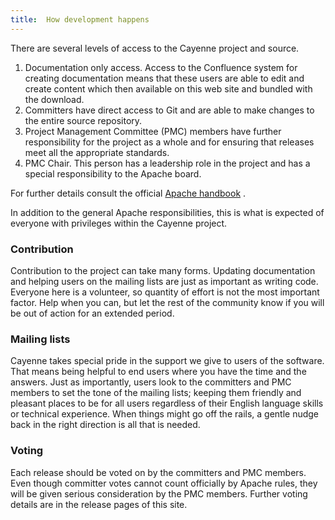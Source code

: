 ```yaml
---
title:  How development happens
---
```


There are several levels of access to the Cayenne project and source.

1. Documentation only access. Access to the Confluence system for creating
documentation means that these users are able to edit and create content
which then available on this web site and bundled with the download.
1. Committers have direct access to Git and are able to make changes to the
entire source repository.
1. Project Management Committee (PMC) members have further responsibility
for the project as a whole and for ensuring that releases meet all the
appropriate standards.
1. PMC Chair. This person has a leadership role in the project and has a
special responsibility to the Apache board.

For further details consult the official [Apache handbook](http://www.apache.org/foundation/how-it-works.html#roles)
.

In addition to the general Apache responsibilities, this is what is
expected of everyone with privileges within the Cayenne project.

### Contribution
Contribution to the project can take many forms. Updating documentation and
helping users on the mailing lists are just as important as writing code.
Everyone here is a volunteer, so quantity of effort is not the most
important factor. Help when you can, but let the rest of the community know
if you will be out of action for an extended period.

### Mailing lists
Cayenne takes special pride in the support we give to users of the
software. That means being helpful to end users where you have the time and
the answers. Just as importantly, users look to the committers and PMC
members to set the tone of the mailing lists; keeping them friendly and
pleasant places to be for all users regardless of their English language
skills or technical experience. When things might go off the rails, a
gentle nudge back in the right direction is all that is needed.

### Voting
Each release should be voted on by the committers and PMC members. Even
though committer votes cannot count officially by Apache rules, they will
be given serious consideration by the PMC members. Further voting details
are in the release pages of this site.
